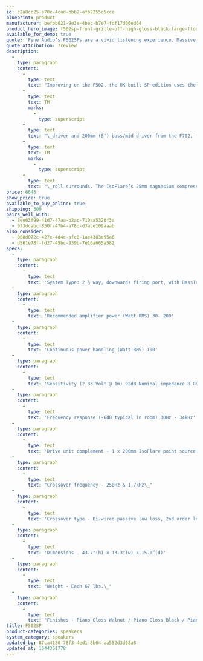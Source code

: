 ```yaml
---
id: c2a8cc25-e70c-4cad-bbb2-afb2255c5cce
blueprint: product
manufacturer: befbb021-9e3e-4bec-b7e7-fdf17d06ed64
product_hero_image: f502sp-front-grille-off-high-gloss-black-large-floorstander.jpg
available_for_demo: true
quote: 'Fyne Audio’s F502SPs are a vivid listening experience. Massive bass and a fast, forward mid-band make for a sound few other loudspeakers come close to. More charismatic than smooth they offer an alternative to the commonplace. Being very revealing though, as well as demanding, they do need careful amplifier matching.'
quote_attribution: 7review
description:
  -
    type: paragraph
    content:
      -
        type: text
        text: "Improving on the F502, the UK built SP edition uses the premium 200mm (8″) IsoFlare\_"
      -
        type: text
        text: TM
        marks:
          -
            type: superscript
      -
        type: text
        text: "\_driver and 200mm (8″) bass/mid driver from the F702, featuring rigid multi-fiber cones and FyneFlute"
      -
        type: text
        text: TM
        marks:
          -
            type: superscript
      -
        type: text
        text: "\_roll surrounds. The IsoFlare’s 25mm magnesium compression tweeter has a unique HF wave guide pole piece delivering an incredibly even, full-range frequency response and outstanding Hi-Fi musical imaging. The F502SP also benefits from the F700’s advanced crossover components and aluminum sandwich type plinth with BassTrax tractrix profile bass diffuser, re-engineered to precisely tune the F502SP’s more compact cabinet. The SP is available in high-gloss black and high gloss white as standard, or a luxurious deep gloss lacquered walnut veneer with a diamond machine cut finish on the aluminum driver chassis.\_\_"
price: 6645
show_price: true
available_to_buy_online: true
shipping: 300
pairs_well_with:
  - 8ee63f99-41d7-47aa-b2ac-710aa532df3a
  - 9f3dcabc-850f-47b4-a78d-d3ace109aaab
also_consider:
  - 008d072c-427e-4d4c-afc0-1ae4383e95a6
  - d561e78f-fd27-45bc-939b-7e16a665a582
specs:
  -
    type: paragraph
    content:
      -
        type: text
        text: 'System Type: 2 ½ way, downwards firing port, with BassTraxTM Tractrix diffuser*, twin cavity loading system'
  -
    type: paragraph
    content:
      -
        type: text
        text: 'Recommended amplifier power (Watt RMS) 30- 200'
  -
    type: paragraph
    content:
      -
        type: text
        text: 'Continuous power handling (Watt RMS) 100'
  -
    type: paragraph
    content:
      -
        type: text
        text: 'Sensitivity (2.83 Volt @ 1m) 92dB Nominal impedance 8 Ohm'
  -
    type: paragraph
    content:
      -
        type: text
        text: 'Frequency response (-6dB typical in room) 30Hz - 34kHz'
  -
    type: paragraph
    content:
      -
        type: text
        text: 'Drive unit complement - 1 x 200mm IsoFlare point source driver, multi-fiber bass/ midrange cone, FyneFluteTM surround with 25mm magnesium dome compression tweeter, neodymium magnet system. 1 x 200mm multi-fiber bass cone, FyneFluteTM surround.'
  -
    type: paragraph
    content:
      -
        type: text
        text: "Crossover frequency - 250Hz & 1.7kHz\_"
  -
    type: paragraph
    content:
      -
        type: text
        text: 'Crossover type - Bi-wired passive low loss, 2nd order low pass, 1st order high pass'
  -
    type: paragraph
    content:
      -
        type: text
        text: 'Dimensions - 43.7"(h) x 13.3"(w) x 15.0”(d)'
  -
    type: paragraph
    content:
      -
        type: text
        text: "Weight - Each 67 lbs.\_"
  -
    type: paragraph
    content:
      -
        type: text
        text: "Finishes - Piano Gloss Walnut / Piano Gloss Black / Piano Gloss White\_\_"
title: F502SP
product-categories: speakers
system_category: speakers
updated_by: 87ca4130-78f3-4ed1-8b64-aa552d3d08a8
updated_at: 1644361778
---
```

